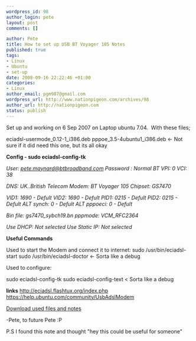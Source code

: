 ```yaml
--- 
wordpress_id: 98
author_login: pete
layout: post
comments: []

author: Pete
title: How to set up USB BT Voyager 105 Notes
published: true
tags: 
- Linux
- Ubuntu
- set-up
date: 2008-09-16 22:22:46 +01:00
categories: 
- Linux
author_email: pgm987@gmail.com
wordpress_url: http://www.nationpigeon.com/archives/98
author_url: http://nationpigeon.com
status: publish
---
```

Set up and working on 6 Sep 2007 on Laptop ubuntu 7.04.&nbsp; With these files;

eciadsl-usermode_0.12-1_i386.deb
pppoe_3.5-4ubuntu1_i386.deb <- Not sure if it did need this one, but its all okay

<strong>Config - sudo eciadsl-config-tk</strong>

<em>User: pete.maynard@btbroadband.com
Password : Normal BT
VPI: 0
VCI: 38</em>

<em>DNS: UK..British Telecom
Modem: BT Voyager 105
Chipset: GS7470</em>

<em>VID1: 1690 - Defult
VID2: 1690 - Defult
PID1: 0215 - Defult
PID2: 0215 - Defult
ALT synch: 0 - Defult
ALT pppoeci: 0 - Defult</em>

<em>Bin file: gs7470_sybch19.bn
pppmode: VCM_RFC2364</em>

<em>Use DHCP: Not selected
Use Static IP: Not selected</em>

<strong>Useful Commands</strong>

Used to start the Modem and connect it to internet:
sudo /usr/bin/eciadsl-start
sudo /usr/bin/eciadsl-doctor <- Sorta like a debug

Used to configure:

sudo eciadsl-config-tk
sudo eciadsl-config-text < Sorta like a debug

<strong>links</strong>
<a href="http://eciadsl.flashtux.org/index.php" target="_blank">http://eciadsl.flashtux.org/index.php</a>
<a href="https://help.ubuntu.com/community/UsbAdslModem">https://help.ubuntu.com/community/UsbAdslModem</a>

<a href="http://www.nationpigeon.com/wordpress/wp-content/uploads/2008/09/usbmodem.zip" title="USB Modem Notes">Download used files and notes</a>

-Pete, to future Pete :P

P.S I found this note and thought "hey this could be useful for someone"
